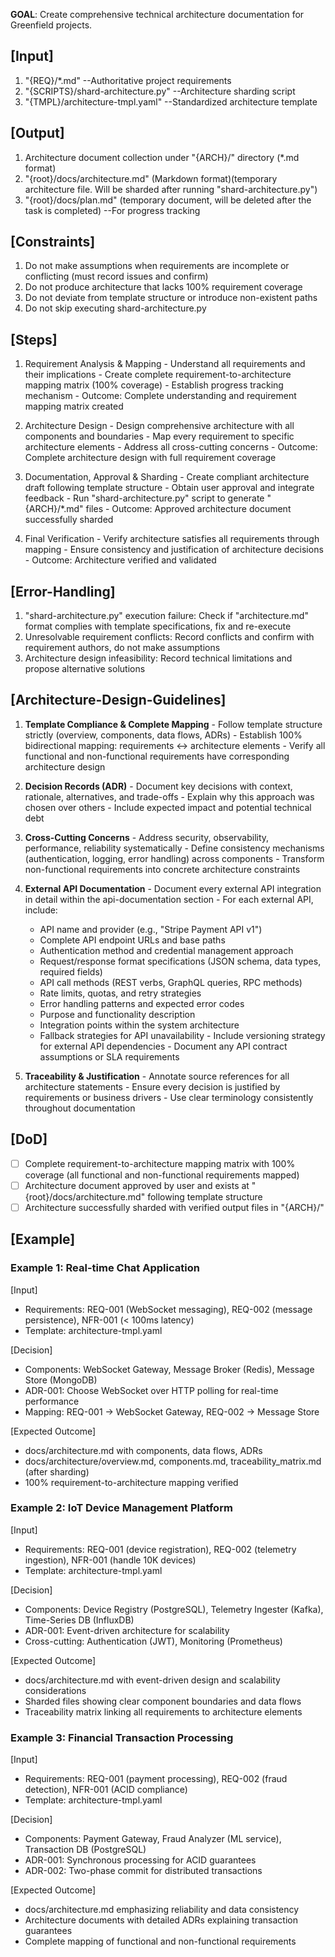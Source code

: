 **GOAL**: Create comprehensive technical architecture documentation for Greenfield projects.

## [Input]
  1. "{REQ}/*.md" --Authoritative project requirements
  2. "{SCRIPTS}/shard-architecture.py" --Architecture sharding script
  3. "{TMPL}/architecture-tmpl.yaml" --Standardized architecture template

## [Output]
  1. Architecture document collection under "{ARCH}/" directory (*.md format)
  2. "{root}/docs/architecture.md" (Markdown format)(temporary architecture file. Will be sharded after running "shard-architecture.py")
  3. "{root}/docs/plan.md" (temporary document, will be deleted after the task is completed) --For progress tracking

## [Constraints]
  1. Do not make assumptions when requirements are incomplete or conflicting (must record issues and confirm)
  2. Do not produce architecture that lacks 100% requirement coverage
  3. Do not deviate from template structure or introduce non-existent paths
  4. Do not skip executing shard-architecture.py

## [Steps]
  1. Requirement Analysis & Mapping
    - Understand all requirements and their implications
    - Create complete requirement-to-architecture mapping matrix (100% coverage)
    - Establish progress tracking mechanism
    - Outcome: Complete understanding and requirement mapping matrix created

  2. Architecture Design
    - Design comprehensive architecture with all components and boundaries
    - Map every requirement to specific architecture elements
    - Address all cross-cutting concerns
    - Outcome: Complete architecture design with full requirement coverage

  3. Documentation, Approval & Sharding
    - Create compliant architecture draft following template structure
    - Obtain user approval and integrate feedback
    - Run "shard-architecture.py" script to generate "{ARCH}/*.md" files
    - Outcome: Approved architecture document successfully sharded

  4. Final Verification
    - Verify architecture satisfies all requirements through mapping
    - Ensure consistency and justification of architecture decisions
    - Outcome: Architecture verified and validated

## [Error-Handling]
  1. "shard-architecture.py" execution failure: Check if "architecture.md" format complies with template specifications, fix and re-execute
  2. Unresolvable requirement conflicts: Record conflicts and confirm with requirement authors, do not make assumptions
  3. Architecture design infeasibility: Record technical limitations and propose alternative solutions

## [Architecture-Design-Guidelines]
  1. **Template Compliance & Complete Mapping**
    - Follow template structure strictly (overview, components, data flows, ADRs)
    - Establish 100% bidirectional mapping: requirements ↔ architecture elements
    - Verify all functional and non-functional requirements have corresponding architecture design
  
  2. **Decision Records (ADR)**
    - Document key decisions with context, rationale, alternatives, and trade-offs
    - Explain why this approach was chosen over others
    - Include expected impact and potential technical debt
  
  3. **Cross-Cutting Concerns**
    - Address security, observability, performance, reliability systematically
    - Define consistency mechanisms (authentication, logging, error handling) across components
    - Transform non-functional requirements into concrete architecture constraints
  
  4. **External API Documentation**
    - Document every external API integration in detail within the api-documentation section
    - For each external API, include:
      * API name and provider (e.g., "Stripe Payment API v1")
      * Complete API endpoint URLs and base paths
      * Authentication method and credential management approach
      * Request/response format specifications (JSON schema, data types, required fields)
      * API call methods (REST verbs, GraphQL queries, RPC methods)
      * Rate limits, quotas, and retry strategies
      * Error handling patterns and expected error codes
      * Purpose and functionality description
      * Integration points within the system architecture
      * Fallback strategies for API unavailability
    - Include versioning strategy for external API dependencies
    - Document any API contract assumptions or SLA requirements
  
  5. **Traceability & Justification**
    - Annotate source references for all architecture statements
    - Ensure every decision is justified by requirements or business drivers
    - Use clear terminology consistently throughout documentation

## [DoD]
  - [ ] Complete requirement-to-architecture mapping matrix with 100% coverage (all functional and non-functional requirements mapped)
  - [ ] Architecture document approved by user and exists at "{root}/docs/architecture.md" following template structure
  - [ ] Architecture successfully sharded with verified output files in "{ARCH}/"

## [Example]

### Example 1: Real-time Chat Application
[Input]
- Requirements: REQ-001 (WebSocket messaging), REQ-002 (message persistence), NFR-001 (< 100ms latency)
- Template: architecture-tmpl.yaml

[Decision]
- Components: WebSocket Gateway, Message Broker (Redis), Message Store (MongoDB)
- ADR-001: Choose WebSocket over HTTP polling for real-time performance
- Mapping: REQ-001 → WebSocket Gateway, REQ-002 → Message Store

[Expected Outcome]
- docs/architecture.md with components, data flows, ADRs
- docs/architecture/overview.md, components.md, traceability_matrix.md (after sharding)
- 100% requirement-to-architecture mapping verified

### Example 2: IoT Device Management Platform
[Input]
- Requirements: REQ-001 (device registration), REQ-002 (telemetry ingestion), NFR-001 (handle 10K devices)
- Template: architecture-tmpl.yaml

[Decision]
- Components: Device Registry (PostgreSQL), Telemetry Ingester (Kafka), Time-Series DB (InfluxDB)
- ADR-001: Event-driven architecture for scalability
- Cross-cutting: Authentication (JWT), Monitoring (Prometheus)

[Expected Outcome]
- docs/architecture.md with event-driven design and scalability considerations
- Sharded files showing clear component boundaries and data flows
- Traceability matrix linking all requirements to architecture elements

### Example 3: Financial Transaction Processing
[Input]
- Requirements: REQ-001 (payment processing), REQ-002 (fraud detection), NFR-001 (ACID compliance)
- Template: architecture-tmpl.yaml

[Decision]
- Components: Payment Gateway, Fraud Analyzer (ML service), Transaction DB (PostgreSQL)
- ADR-001: Synchronous processing for ACID guarantees
- ADR-002: Two-phase commit for distributed transactions

[Expected Outcome]
- docs/architecture.md emphasizing reliability and data consistency
- Architecture documents with detailed ADRs explaining transaction guarantees
- Complete mapping of functional and non-functional requirements

